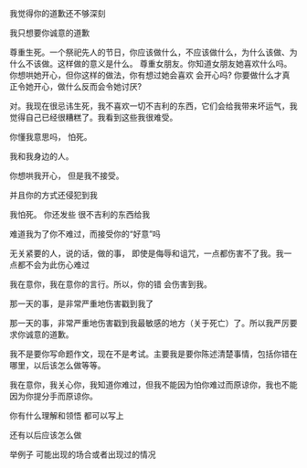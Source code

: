 我觉得你的道歉还不够深刻

我只想要你诚意的道歉

尊重生死。一个祭祀先人的节日，你应该做什么，不应该做什么，为什么该做、为什么不该做。这样做的意义是什么。
尊重女朋友。你知道女朋友她喜欢什么吗。你想哄她开心，但你这样的做法，你有想过她会喜欢 会开心吗?   你要做什么才真正令她开心，做什么反而会令她讨厌?

对。我现在很忌讳生死，我不喜欢一切不吉利的东西，它们会给我带来坏运气，我觉得自己已经很糟糕了。我看到这些我很难受。

你懂我意思吗， 怕死。

我和我身边的人。

你想哄我开心， 但是我不接受。

并且你的方式还侵犯到我

我怕死。 你还发些 很不吉利的东西给我

难道我为了你不难过，而接受你的“好意”吗

无关紧要的人，说的话，做的事， 即使是侮辱和诅咒，一点都伤害不了我。我一点都不会为此伤心难过

我在意你，我在意你的言行。所以，你的错 会伤害到我。

那一天的事，是非常严重地伤害戳到我了

那一天的事，非常严重地伤害戳到我最敏感的地方（关于死亡）了。所以我严厉要求你诚意的道歉。

我不是要你写命题作文，现在不是考试。主要我是要你陈述清楚事情，包括你错在哪里，以后该怎么做等等。

我在意你，我关心你，我知道你难过，但我不能因为怕你难过而原谅你，我也不能因为你提分手而原谅你。

你有什么理解和领悟 都可以写上

还有以后应该怎么做

举例子  可能出现的场合或者出现过的情况